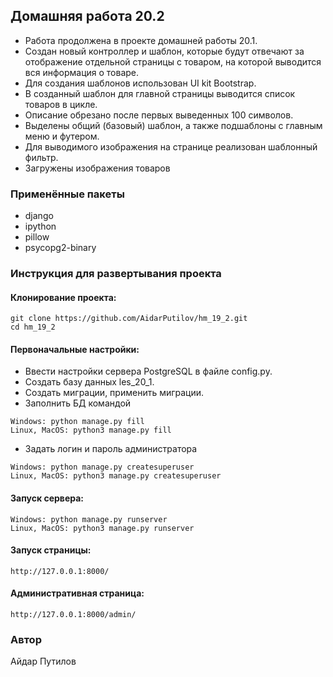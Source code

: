 ## Домашняя работа 20.2
- Работа продолжена в проекте домашней работы 20.1.
- Создан новый контроллер и шаблон, которые будут отвечают за отображение отдельной страницы с товаром, на которой выводится вся информация о товаре.
- Для создания шаблонов использован UI kit Bootstrap.
- В созданный шаблон для главной страницы выводится список товаров в цикле.
- Описание обрезано после первых выведенных 100 символов.
- Выделены общий (базовый) шаблон, а также подшаблоны с главным меню и футером.
- Для выводимого изображения на странице реализован шаблонный фильтр.
- Загружены изображения товаров

### Применённые пакеты
- django
- ipython
- pillow
- psycopg2-binary

### Инструкция для развертывания проекта

#### Клонирование проекта:
```
git clone https://github.com/AidarPutilov/hm_19_2.git
cd hm_19_2
```
#### Первоначальные настройки:
- Ввести настройки сервера PostgreSQL в файле config.py.
- Создать базу данных les_20_1.
- Создать миграции, применить миграции.
- Заполнить БД командой
```
Windows: python manage.py fill
Linux, MacOS: python3 manage.py fill
```
- Задать логин и пароль администратора
```
Windows: python manage.py createsuperuser
Linux, MacOS: python3 manage.py createsuperuser
```
#### Запуск сервера:
```
Windows: python manage.py runserver
Linux, MacOS: python3 manage.py runserver
```
#### Запуск страницы:
```
http://127.0.0.1:8000/
```
#### Административная страница:
```
http://127.0.0.1:8000/admin/
```
### Автор
Айдар Путилов